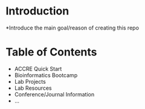 # Introduction

*Introduce the main goal/reason of creating this repo

# Table of Contents
- ACCRE Quick Start
- Bioinformatics Bootcamp
- Lab Projects
- Lab Resources
- Conference/Journal Information
- ...
